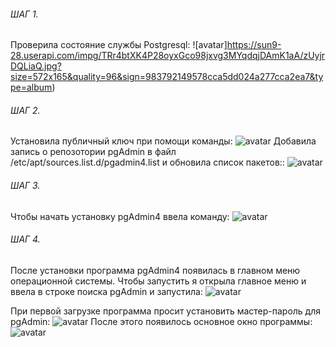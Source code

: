 ###### ШАГ 1.
Проверила состояние службы Postgresql:
 ![avatar]https://sun9-28.userapi.com/impg/TRr4btXK4P28oyxGco98jxvg3MYqdqjDAmK1aA/zUyjrDQLiaQ.jpg?size=572x165&quality=96&sign=983792149578cca5dd024a277cca2ea7&type=album)
###### ШАГ 2.
Установила публичный ключ при помощи команды:
![avatar](https://sun9-78.userapi.com/impg/oaVHQEqKwZUdknGYvI2nEtbO4YKF8Cbr43XB7w/fQshetbhHqU.jpg?size=794x82&quality=96&sign=89e4e6d0e77442f466f78f6fedff2946&type=album)
Добавила запись о репозотории pgAdmin в файл /etc/apt/sources.list.d/pgadmin4.list и обновила список пакетов::
![avatar](https://sun9-53.userapi.com/impg/3XpAkEAVgOc01DxSt9tapXti9GyhH0ib4HxGXQ/uszL4qI7MHQ.jpg?size=795x135&quality=96&sign=aa3c09a30a76a317340460d8925cf5e8&type=album)

###### ШАГ 3.
Чтобы начать установку pgAdmin4 ввела команду:
![avatar](https://sun9-87.userapi.com/impg/dVcR_Z0t_R3lG1hXM8wnDbShEpYsVkpIwr0PtQ/RHjitsJ8wsw.jpg?size=799x256&quality=96&sign=3697ae5735b8f5643b328ba2fa48ff22&type=album)
###### ШАГ 4.
После установки программа pgAdmin4 появилась в главном меню операционной системы. Чтобы запустить я открыла главное меню и ввела в строке поиска pgAdmin и запустила:
![avatar](https://sun9-21.userapi.com/impg/N8MgWooWt_nEknPq733SER3L3kOqXm9eg43lKA/FJAiq6jVSm0.jpg?size=447x504&quality=96&sign=6a2b32e7729eb177f50c8ed50d35896a&type=album)

При первой загрузке программа просит установить мастер-пароль для pgAdmin:
![avatar](https://sun9-80.userapi.com/impg/Yk09O_9qBEtmVEthlz6yo-psTyUBjuddhCyRnA/x1qgAF1ZSqQ.jpg?size=807x484&quality=96&sign=897ed88d023660468536e3ecb22905ea&type=album)
После этого появилось основное окно программы:
![avatar](https://sun9-41.userapi.com/impg/eUZn8JkTXJoa0fdHl-gtrslTuGzMlwJjvw5dwQ/fYdvWiibH28.jpg?size=807x496&quality=96&sign=1ed9ebbcb22ce1b6dcc4db9e6a9adf5a&type=album)
